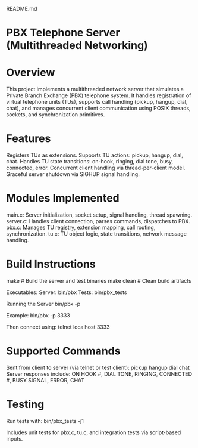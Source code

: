 README.md

# PBX Telephone Server (Multithreaded Networking)
# Overview
This project implements a multithreaded network server that simulates a Private Branch Exchange (PBX) telephone system. It handles registration of virtual telephone units (TUs), supports call handling (pickup, hangup, dial, chat), and manages concurrent client communication using POSIX threads, sockets, and synchronization primitives.

# Features
Registers TUs as extensions.
Supports TU actions: pickup, hangup, dial, chat.
Handles TU state transitions: on-hook, ringing, dial tone, busy, connected, error.
Concurrent client handling via thread-per-client model.
Graceful server shutdown via SIGHUP signal handling.

# Modules Implemented
main.c: Server initialization, socket setup, signal handling, thread spawning.
server.c: Handles client connection, parses commands, dispatches to PBX.
pbx.c: Manages TU registry, extension mapping, call routing, synchronization.
tu.c: TU object logic, state transitions, network message handling.

# Build Instructions
make          # Build the server and test binaries
make clean    # Clean build artifacts

Executables:
Server: bin/pbx
Tests: bin/pbx_tests

Running the Server
bin/pbx -p <PORT>

Example:
bin/pbx -p 3333

Then connect using:
telnet localhost 3333


# Supported Commands
Sent from client to server (via telnet or test client):
pickup
hangup
dial <extension>
chat <message>
Server responses include:
ON HOOK #, DIAL TONE, RINGING, CONNECTED #, BUSY SIGNAL, ERROR, CHAT <msg>

# Testing
Run tests with:
bin/pbx_tests -j1

Includes unit tests for pbx.c, tu.c, and integration tests via script-based inputs.


